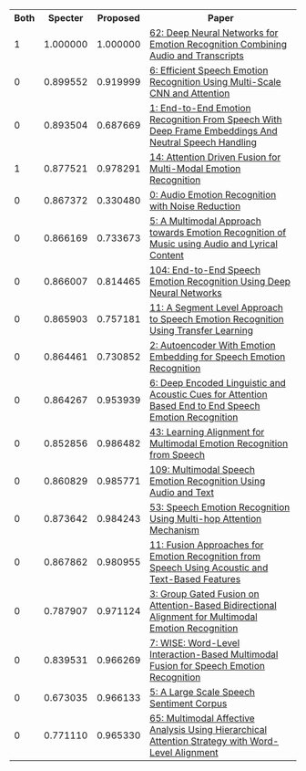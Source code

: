 <html><table><tr>
<th>Both</th>
<th>Specter</th>
<th>Proposed</th>
<th>Paper</th>
</tr>
<tr>
<td>1</td>
<td>1.000000</td>
<td>1.000000</td>
<td><a href="https://www.semanticscholar.org/paper/75b2843539dc8567b1502a19b3788adf6a015eb6">62: Deep Neural Networks for Emotion Recognition Combining Audio and Transcripts</a></td>
</tr>
<tr>
<td>0</td>
<td>0.899552</td>
<td>0.919999</td>
<td><a href="https://www.semanticscholar.org/paper/7b62461b87c6ba17fa3a185f617ea920316e8550">6: Efficient Speech Emotion Recognition Using Multi-Scale CNN and Attention</a></td>
</tr>
<tr>
<td>0</td>
<td>0.893504</td>
<td>0.687669</td>
<td><a href="https://www.semanticscholar.org/paper/fd04db534ff7b87e5c8ce091c771c6e39af06179">1: End-to-End Emotion Recognition From Speech With Deep Frame Embeddings And Neutral Speech Handling</a></td>
</tr>
<tr>
<td>1</td>
<td>0.877521</td>
<td>0.978291</td>
<td><a href="https://www.semanticscholar.org/paper/2722e0b982e75b26ecdbef17daac76ed8404138e">14: Attention Driven Fusion for Multi-Modal Emotion Recognition</a></td>
</tr>
<tr>
<td>0</td>
<td>0.867372</td>
<td>0.330480</td>
<td><a href="https://www.semanticscholar.org/paper/a0128f085bcdbb903ae5d4ade460279f0a952711">0: Audio Emotion Recognition with Noise Reduction</a></td>
</tr>
<tr>
<td>0</td>
<td>0.866169</td>
<td>0.733673</td>
<td><a href="https://www.semanticscholar.org/paper/264abd8905ef1f2c27fd6cf1a13c8d83bac04eb8">5: A Multimodal Approach towards Emotion Recognition of Music using Audio and Lyrical Content</a></td>
</tr>
<tr>
<td>0</td>
<td>0.866007</td>
<td>0.814465</td>
<td><a href="https://www.semanticscholar.org/paper/02746edefb5f4dce956880c6b76fdb78f9c0e8e2">104: End-to-End Speech Emotion Recognition Using Deep Neural Networks</a></td>
</tr>
<tr>
<td>0</td>
<td>0.865903</td>
<td>0.757181</td>
<td><a href="https://www.semanticscholar.org/paper/f1729e1c02c83e7a17c0f09ec3b7125499a1d2a8">11: A Segment Level Approach to Speech Emotion Recognition Using Transfer Learning</a></td>
</tr>
<tr>
<td>0</td>
<td>0.864461</td>
<td>0.730852</td>
<td><a href="https://www.semanticscholar.org/paper/ae6b920a24638af0c038a819a75d266cd36ea71c">2: Autoencoder With Emotion Embedding for Speech Emotion Recognition</a></td>
</tr>
<tr>
<td>0</td>
<td>0.864267</td>
<td>0.953939</td>
<td><a href="https://www.semanticscholar.org/paper/e49d70d05590093c019aeb83a153e06379607958">6: Deep Encoded Linguistic and Acoustic Cues for Attention Based End to End Speech Emotion Recognition</a></td>
</tr>
<tr>
<td>0</td>
<td>0.852856</td>
<td>0.986482</td>
<td><a href="https://www.semanticscholar.org/paper/101e22de9ef604aa586c806c81926648ac583b99">43: Learning Alignment for Multimodal Emotion Recognition from Speech</a></td>
</tr>
<tr>
<td>0</td>
<td>0.860829</td>
<td>0.985771</td>
<td><a href="https://www.semanticscholar.org/paper/d70ba7cb3872b3df5abadbb230bfaf57b02e7cca">109: Multimodal Speech Emotion Recognition Using Audio and Text</a></td>
</tr>
<tr>
<td>0</td>
<td>0.873642</td>
<td>0.984243</td>
<td><a href="https://www.semanticscholar.org/paper/77f418061bea95cb3ecad1e5287468e1d811538c">53: Speech Emotion Recognition Using Multi-hop Attention Mechanism</a></td>
</tr>
<tr>
<td>0</td>
<td>0.867862</td>
<td>0.980955</td>
<td><a href="https://www.semanticscholar.org/paper/fcb202cabab5f0e423fb5d9748fbf34f67a2e31a">11: Fusion Approaches for Emotion Recognition from Speech Using Acoustic and Text-Based Features</a></td>
</tr>
<tr>
<td>0</td>
<td>0.787907</td>
<td>0.971124</td>
<td><a href="https://www.semanticscholar.org/paper/7d60294d3e19dafa1fb0143136c9efae4b8f59de">3: Group Gated Fusion on Attention-Based Bidirectional Alignment for Multimodal Emotion Recognition</a></td>
</tr>
<tr>
<td>0</td>
<td>0.839531</td>
<td>0.966269</td>
<td><a href="https://www.semanticscholar.org/paper/3d1353331d71fec03fd11d8fdaee2435ca23f247">7: WISE: Word-Level Interaction-Based Multimodal Fusion for Speech Emotion Recognition</a></td>
</tr>
<tr>
<td>0</td>
<td>0.673035</td>
<td>0.966133</td>
<td><a href="https://www.semanticscholar.org/paper/ea3266caff07d07099b649bf75cc222752140a3e">5: A Large Scale Speech Sentiment Corpus</a></td>
</tr>
<tr>
<td>0</td>
<td>0.771110</td>
<td>0.965330</td>
<td><a href="https://www.semanticscholar.org/paper/7a39763121077c5a67343f822e6617fe3013a124">65: Multimodal Affective Analysis Using Hierarchical Attention Strategy with Word-Level Alignment</a></td>
</tr>
</table></html>
